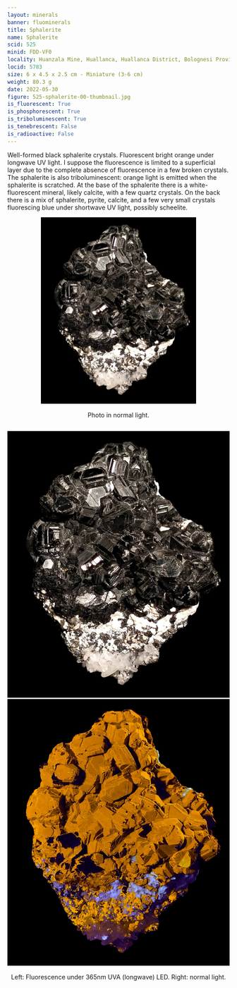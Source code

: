 ```yaml
---
layout: minerals
banner: fluominerals
title: Sphalerite
name: Sphalerite
scid: 525
minid: FDD-VF0
locality: Huanzala Mine, Huallanca, Huallanca District, Bolognesi Province, Áncash, Peru
locid: 5783
size: 6 x 4.5 x 2.5 cm - Miniature (3-6 cm)
weight: 80.3 g
date: 2022-05-30
figure: 525-sphalerite-00-thumbnail.jpg
is_fluorescent: True
is_phosphorescent: True
is_triboluminescent: True
is_tenebrescent: False
is_radioactive: False
---
```

Well-formed black sphalerite crystals. Fluorescent bright orange under longwave UV light. I suppose the fluorescence is limited to a superficial layer due to the complete absence of fluorescence in a few broken crystals. The sphalerite is also triboluminescent: orange light is emitted when the sphalerite is scratched. At the base of the sphalerite there is a white-fluorescent mineral, likely calcite, with a few quartz crystals. On the back there is a mix of sphalerite, pyrite, calcite, and a few very small crystals fluorescing blue under shortwave UV light, possibly scheelite.

<figure style='text-align:center; margin:0 auto; width:100%'>
 <img width='70%' src='/img/minerals/525-sphalerite-01-visible.jpg'>
 <figcaption style='padding:1em 0 2em'>Photo in normal light.</figcaption>
</figure>

<figure style='text-align:center; margin:0 auto; width:100%;'>
 <div class='image-slider'>
  <img src='/img/minerals/525-sphalerite-01-visible.jpg'>
  <div class='image-slider-image'>
   <img src='/img/minerals/525-sphalerite-02-365led.jpg'>
   <div class='image-slider-dot'></div>
  </div>
 </div>
 <figcaption style='padding:1em 0 2em'>Left: Fluorescence under 365nm UVA (longwave) LED. Right: normal light.</figcaption>
</figure>

